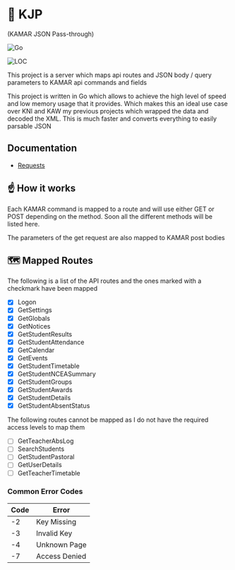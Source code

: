 # 📡 KJP

(KAMAR JSON Pass-through)

![Go](https://img.shields.io/badge/Powered%20By-Go-29BEB0?style=for-the-badge)

![LOC](https://tokei.rs/b1/github/jacobtread/KJP)

This project is a server which maps api routes and JSON body / query parameters to KAMAR api commands and fields

This project is written in Go which allows to achieve the high level of speed and low memory usage that it provides.
Which makes this an ideal use case over KNI and KAW my previous projects which wrapped the data and decoded the XML.
This is much faster and converts everything to easily parsable JSON

## Documentation

- [Requests](docs/Requests.md)

## ☝ How it works

Each KAMAR command is mapped to a route and will use either GET or POST depending on the method. Soon all the different
methods will be listed here.

The parameters of the get request are also mapped to KAMAR post bodies 

## 🗺️ Mapped Routes

The following is a list of the API routes and the ones marked with a checkmark have been mapped

- [x] Logon
- [x] GetSettings
- [x] GetGlobals
- [x] GetNotices
- [x] GetStudentResults
- [x] GetStudentAttendance
- [x] GetCalendar
- [x] GetEvents
- [x] GetStudentTimetable
- [x] GetStudentNCEASummary
- [x] GetStudentGroups
- [x] GetStudentAwards
- [x] GetStudentDetails
- [x] GetStudentAbsentStatus

The following routes cannot be mapped as I do not have the required access levels to map them

- [ ] GetTeacherAbsLog
- [ ] SearchStudents
- [ ] GetStudentPastoral
- [ ] GetUserDetails
- [ ] GetTeacherTimetable

### Common Error Codes

| Code | Error         |
|------|---------------|
| -2   | Key Missing   |
| -3   | Invalid Key   |
| -4   | Unknown Page  |
| -7   | Access Denied |
